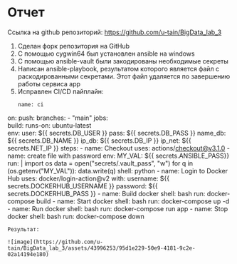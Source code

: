# Отчет
Ссылка на github репозиторий: https://github.com/u-tain/BigData_lab_3


1. Сделан форк репозитория на GitHub
2. С помощью cygwin64 был установлен ansible на windows
3. С помощью ansible-vault были закодированы необходимые секреты
4. Написан ansible-playbook, результатом которого является файл с раскодированными секретами. Этот файл удаляется по завершению работы сервиса app
5. Исправлен  CI/CD пайплайн:
   ```
   name: ci
on:
  push:
    branches:
      - "main"
jobs:     
  build:
    runs-on: ubuntu-latest  
    env:
       user: ${{ secrets.DB_USER }}
       pass: ${{ secrets.DB_PASS }}
       name_db: ${{ secrets.DB_NAME }}
       ip_db: ${{ secrets.DB_IP }}
       ip_net: ${{ secrets.NET_IP }}
    steps:
      -
        name: Checkout
        uses: actions/checkout@v3.1.0
      - 
        name: create file with password
        env:
         MY_VAL: ${{ secrets.ANSIBLE_PASS}}
        run: |
          import os
          data = open("secrets/.vault_pass", "w")
          for q in (os.getenv("MY_VAL")):
            data.write(q)
        shell: python
      -
        name: Login to Docker Hub
        uses: docker/login-action@v2
        with:
          username: ${{ secrets.DOCKERHUB_USERNAME }}
          password: ${{ secrets.DOCKERHUB_PASS }}
      -
        name: Build docker
        shell: bash
        run: docker-compose build
      -
        name: Start docker
        shell: bash
        run: docker-compose up -d 
      -
        name: Run docker
        shell: bash
        run: docker-compose run app 
      - 
        name: Stop docker
        shell: bash
        run: docker-compose down
```
Результат:

![image](https://github.com/u-tain/BigData_lab_3/assets/43996253/95d1e229-50e9-4181-9c2e-02a14194e180)
